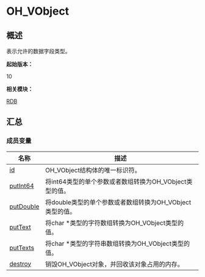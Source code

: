 # OH_VObject


## 概述

表示允许的数据字段类型。

**起始版本：**

10

**相关模块：**

[RDB](_r_d_b.md)


## 汇总


### 成员变量

| 名称 | 描述 |
| -------- | -------- |
| [id](_r_d_b.md#id-24) | OH_VObject结构体的唯一标识符。 |
| [putInt64](_r_d_b.md#putint64-22) | 将int64类型的单个参数或者数组转换为OH_VObject类型的值。 |
| [putDouble](_r_d_b.md#putdouble) | 将double类型的单个参数或者数组转换为OH_VObject类型的值。 |
| [putText](_r_d_b.md#puttext-22) | 将char \*类型的字符数组转换为OH_VObject类型的值。 |
| [putTexts](_r_d_b.md#puttexts) | 将char \*类型的字符串数组转换为OH_VObject类型的值。 |
| [destroy](_r_d_b.md#destroy-44) | 销毁OH_VObject对象，并回收该对象占用的内存。 |
